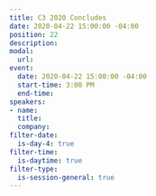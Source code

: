 ```yaml
---
title: C3 2020 Concludes
date: 2020-04-22 15:00:00 -04:00
position: 22
description: 
modal:
  url: 
event:
  date: 2020-04-22 15:00:00 -04:00
  start-time: 3:00 PM
  end-time: 
speakers:
- name: 
  title: 
  company: 
filter-date:
  is-day-4: true
filter-time:
  is-daytime: true
filter-type:
  is-session-general: true
---
```


